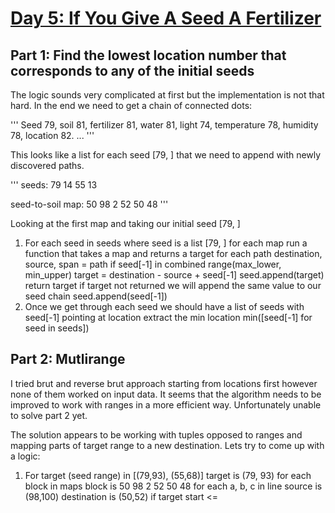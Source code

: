 # [Day 5: If You Give A Seed A Fertilizer](https://adventofcode.com/2023/day/5)

## Part 1: Find the lowest location number that corresponds to any of the initial seeds
The logic sounds very complicated at first but the implementation is not that hard. 
In the end we need to get a chain of connected dots:

'''
Seed 79, soil 81, fertilizer 81, water 81, light 74, temperature 78, humidity 78, location 82.
...
'''

This looks like a list for each seed [79, ] that we need to append with newly discovered paths. 

'''
seeds: 79 14 55 13

seed-to-soil map:
50 98 2
52 50 48
'''

Looking at the first map and taking our initial seed [79, ]
1. For each seed in seeds where seed is a list [79, ]
    for each map
        run a function that takes a map and returns a target
            for each path
                destination, source, span = path
                if seed[-1] in combined range(max_lower, min_upper)
                    target = destination - source + seed[-1]
                    seed.append(target)
                    return target
        if target not returned we will append the same value to our seed chain
            seed.append(seed[-1])
2. Once we get through each seed we should have a list of seeds with seed[-1] pointing at location
    extract the min location
    min([seed[-1] for seed in seeds])

## Part 2: Mutlirange
I tried brut and reverse brut approach starting from locations first however none of them worked on input data. 
It seems that the algorithm needs to be improved to work with ranges in a more efficient way. Unfortunately unable to solve part 2 yet.

The solution appears to be working with tuples opposed to ranges and mapping parts of target range to a new destination. Lets try to come up with a logic:
1. For target (seed range) in [(79,93), (55,68)]
    target is (79, 93)
   for each block in maps
        block is
        50 98 2
        52 50 48
        for each a, b, c in line
            source is (98,100)
            destination is (50,52)
            if target start <= 